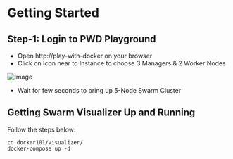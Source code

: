 # Getting Started

## Step-1:  Login to PWD Playground

- Open http://play-with-docker on your browser
- Click on Icon near to Instance to choose 3 Managers & 2 Worker Nodes

![Image](../blob/master/images/pwd_1.png?raw=true)

- Wait for few seconds to bring up 5-Node Swarm Cluster



## Getting Swarm Visualizer Up and Running 

Follow the steps below:

```
cd docker101/visualizer/
docker-compose up -d
```
